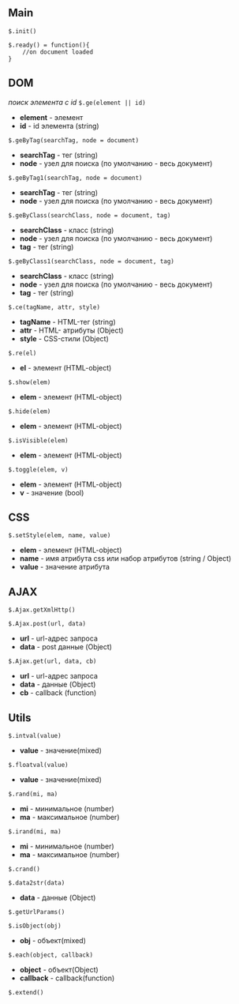 ## Main
`$.init()`

    $.ready() = function(){
        //on document loaded
    }
## DOM
_поиск элемента с id_
`$.ge(element || id)`
* **element** - элемент
* **id** - id элемента (string)

`$.geByTag(searchTag, node = document)`
* **searchTag** - тег (string)
* **node** - узел для поиска (по умолчанию - весь документ)

`$.geByTag1(searchTag, node = document)`
* **searchTag** - тег (string)
* **node** - узел для поиска (по умолчанию - весь документ)

`$.geByClass(searchClass, node = document, tag)`
* **searchClass** - класс (string)
* **node** - узел для поиска (по умолчанию - весь документ) 
* **tag** - тег (string)

`$.geByClass1(searchClass, node = document, tag)`
* **searchClass** - класс (string)
* **node** - узел для поиска (по умолчанию - весь документ)
* **tag** - тег (string)

`$.ce(tagName, attr, style)`
* **tagName** - HTML-тег (string)
* **attr** - HTML- атрибуты (Object)
* **style** - CSS-стили (Object)

`$.re(el)`
* **el** - элемент (HTML-object)

`$.show(elem)`
* **elem** - элемент (HTML-object)

`$.hide(elem)`
* **elem** - элемент (HTML-object)

`$.isVisible(elem)`
* **elem** - элемент (HTML-object)

`$.toggle(elem, v)`
* **elem** - элемент (HTML-object)
* **v** - значение (bool)

## CSS
`$.setStyle(elem, name, value)`
* **elem** - элемент (HTML-object)
* **name** - имя атрибута css или набор атрибутов (string / Object)
* **value** - значение атрибута

## AJAX
`$.Ajax.getXmlHttp()`

`$.Ajax.post(url, data)`
* **url** - url-адрес запроса
* **data** - post данные (Object)

`$.Ajax.get(url, data, cb)`
* **url** - url-адрес запроса
* **data** - данные (Object)
* **cb** - callback (function)

## Utils
`$.intval(value)`
* **value** - значение(mixed)

`$.floatval(value)`
* **value** - значение(mixed)

`$.rand(mi, ma)`
* **mi** - минимальное (number)
* **ma** - максимальное (number)

`$.irand(mi, ma)`
* **mi** - минимальное (number)
* **ma** - максимальное (number)

`$.crand()`

`$.data2str(data)`
* **data** - данные (Object)

`$.getUrlParams()`

`$.isObject(obj)`
* **obj** - объект(mixed)

`$.each(object, callback)`
* **object** - объект(Object)
* **callback** - callback(function)

`$.extend()`
